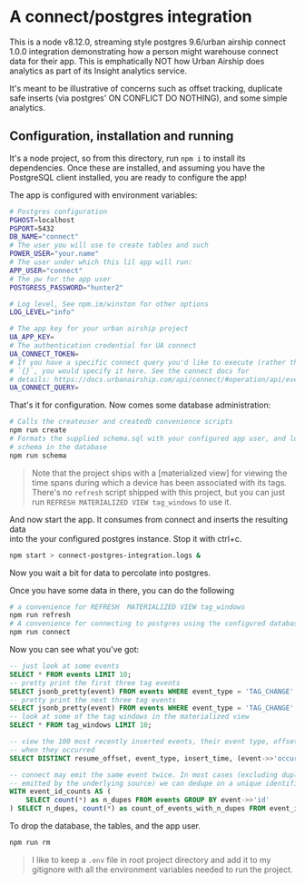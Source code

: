 # A connect/postgres integration

This is a node v8.12.0, streaming style postgres 9.6/urban airship connect 1.0.0
integration demonstrating how a person might warehouse connect data for
their app. This is emphatically NOT how Urban Airship does analytics as
part of its Insight analytics service.

It's meant to be illustrative of concerns such as offset tracking,
duplicate safe inserts (via postgres' ON CONFLICT DO NOTHING), and some simple
analytics.

## Configuration, installation and running

It's a node project, so from this directory, run `npm i` to install its
dependencies. Once these are installed, and assuming you have the PostgreSQL
client installed, you are ready to configure the app!


The app is configured with environment variables: 


```bash
# Postgres configuration
PGHOST=localhost
PGPORT=5432
DB_NAME="connect"
# The user you will use to create tables and such
POWER_USER="your.name"
# The user under which this lil app will run:
APP_USER="connect"
# The pw for the app user
POSTGRESS_PASSWORD="hunter2"

# Log level, See npm.im/winston for other options
LOG_LEVEL="info"

# The app key for your urban airship project
UA_APP_KEY=
# The authentication credential for UA connect
UA_CONNECT_TOKEN=
# If you have a specific connect query you'd like to execute (rather than just
# `{}`, you would specify it here. See the connect docs for 
# details: https://docs.urbanairship.com/api/connect/#operation/api/events/post/requestbody
UA_CONNECT_QUERY=
```

That's it for configuration. Now comes some database administration:

```bash
# Calls the createuser and createdb convenience scripts
npm run create 
# Formats the supplied schema.sql with your configured app user, and loads the 
# schema in the database
npm run schema
```

> Note that the project ships with a [materialized view] for viewing the time 
> spans during which a device has been associated with its tags. There's no
> `refresh` script shipped with this project, but you can just run `REFRESH
> MATERIALIZED VIEW tag_windows` to use it.

And now start the app. It consumes from connect and inserts the resulting data  
into the your configured postgres instance. Stop it with ctrl+c.

```bash
npm start > connect-postgres-integration.logs &
```

Now you wait a bit for data to percolate into postgres.

Once you have some data in there, you can do the following
```bash
# a convenience for REFRESH  MATERIALIZED VIEW tag_windows
npm run refresh
# A convenience for connecting to postgres using the configured database.
npm run connect
```

Now you can see what you've got:

```sql
-- just look at some events
SELECT * FROM events LIMIT 10; 
-- pretty print the first three tag events
SELECT jsonb_pretty(event) FROM events WHERE event_type = 'TAG_CHANGE' LIMIT 3;
-- pretty print the next three tag events
SELECT jsonb_pretty(event) FROM events WHERE event_type = 'TAG_CHANGE' LIMIT 3 offset 3;
-- look at some of the tag windows in the materialized view
SELECT * FROM tag_windows LIMIT 10;

-- view the 100 most recently inserted events, their event type, offset, and
-- when they occurred
SELECT DISTINCT resume_offset, event_type, insert_time, (event->>'occurred')::timestamp as occurred FROM events ORDER BY insert_time DESC LIMIT 100;

-- connect may emit the same event twice. In most cases (excluding duplicates
-- emitted by the underlying source) we can dedupe on a unique identifier
WITH event_id_counts AS (
    SELECT count(*) as n_dupes FROM events GROUP BY event->>'id'
) SELECT n_dupes, count(*) as count_of_events_with_n_dupes FROM event_id_counts GROUP BY n_dupes;
```

To drop the database, the tables, and the app user.
```bash
npm run rm
```

> I like to keep a `.env` file in root project directory and add it to my
> gitignore with all the environment variables needed to run the project. 
